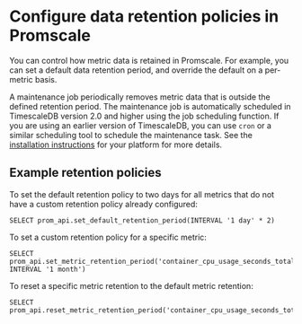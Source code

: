 # Configure data retention policies in Promscale
You can control how metric data is retained in Promscale. For example, you can
set a default data retention period, and override the default on a per-metric
basis.

A maintenance job periodically removes metric data that is outside the defined
retention period. The maintenance job is automatically scheduled in TimescaleDB
version 2.0 and higher using the job scheduling function. If you are using an
earlier version of TimescaleDB, you can use `cron` or a similar scheduling tool
to schedule the maintenance task. See the
[installation instructions][promscale-install] for your platform for more details.

## Example retention policies
To set the default retention policy to two days for all metrics that do not have
a custom retention policy already configured:
```
SELECT prom_api.set_default_retention_period(INTERVAL '1 day' * 2)
```

To set a custom retention policy for a specific metric:
```
SELECT prom_api.set_metric_retention_period('container_cpu_usage_seconds_total', INTERVAL '1 month')
```

To reset a specific metric retention to the default metric retention:
```
SELECT prom_api.reset_metric_retention_period('container_cpu_usage_seconds_total')
```

[promscale-install]: promscale/:currentVersion/installation/
